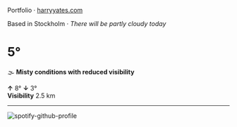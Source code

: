 Portfolio · [harryyates.com](https://harryyates.com)

<!-- WEATHER_START -->
Based in Stockholm · *There will be partly cloudy today*

# 5°
🌫️ **Misty conditions with reduced visibility**

**↑** 8° **↓** 3°  
**Visibility** 2.5 km

---
<!-- WEATHER_END -->

<p align="left">
  <a>
    <img src="https://spotify-github-profile.kittinanx.com/api/view?uid=bigbello&cover_image=true&theme=natemoo-re&show_offline=true&background_color=121212&interchange=false&bar_color=53b14f&bar_color_cover=false" alt="spotify-github-profile">
  </a>
</p>